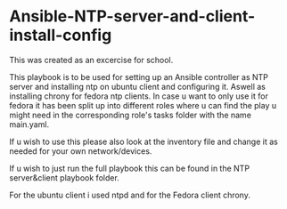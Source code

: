 # Ansible-NTP-server-and-client-install-config
This was created as an excercise for school.

This playbook is to be used for setting up an Ansible controller as NTP server and installing ntp on ubuntu client and configuring it.
Aswell as installing chrony for fedora ntp clients.
In case u want to only use it for fedora it has been split up into different roles where u can find the play u might need in the corresponding role's tasks folder with the name main.yaml.

If u wish to use this please also look at the inventory file and change it as needed for your own network/devices.

If u wish to just run the full playbook this can be found in the NTP server&client playbook folder.

For the ubuntu client i used ntpd and for the Fedora client chrony.

